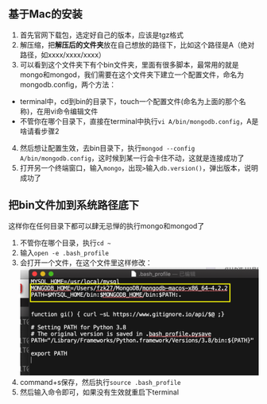 <!--
 * @Author: 27
 * @LastEditors: 27
 * @Date: 2019-12-31 06:56:55
 * @LastEditTime: 2020-04-10 18:23:42
 * @FilePath: /self-article/content/数据库相关/MongoDB/MongoDB安装配置方法.md
 * @description: type some description
 -->
## 基于Mac的安装
1. 首先官网下载包，选定好自己的版本，应该是tgz格式
2. 解压缩，把**解压后的文件夹**放在自己想放的路径下，比如这个路径是A（绝对路径，如xxxx/xxxx/xxxx）
3. 可以看到这个文件夹下有个bin文件夹，里面有很多脚本，最常用的就是mongo和mongod，我们需要在这个文件夹下建立一个配置文件，命名为mongodb.config，两个方法：
- terminal中，cd到bin的目录下，touch一个配置文件(命名为上面的那个名称)，在用vi命令编辑文件
- 不管你在哪个目录下，直接在terminal中执行`vi A/bin/mongodb.config`，A是啥请看步骤2
4. 然后想让配置生效，去bin目录下，执行`mongod --config A/bin/mongodb.config`，这时候到某一行会卡住不动，这就是连接成功了
5. 打开另一个终端窗口，输入`mongo`，出现`>`输入`db.version()`，弹出版本，说明成功了

## 把bin文件加到系统路径底下
这样你在任何目录下都可以肆无忌惮的执行mongo和mongod了
1. 不管你在哪个目录，执行`cd ~`
2. 输入`open -e .bash_profile`
3. 会打开一个文件，在这个文件里这样修改：
    ![](../img/截屏2019-12-3107.24.36.png)
4. command+s保存，然后执行`source .bash_profile`
5. 然后输入命令即可，如果没有生效就重启下terminal
